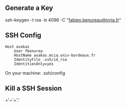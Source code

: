 
## Generate a Key

ssh-keygen -t rsa -b 4096 -C "fabien.benureau@inria.fr"

## SSH Config

```
Host avakas
    User fbenurea
    HostName avakas.mcia.univ-bordeaux.fr
    IdentityFile .ssh/id_rsa
    IdentitiesOnly=yes
```

On your machine:
.ssh/config

## Kill a SSH Session

<Enter>+'~'+'.'
